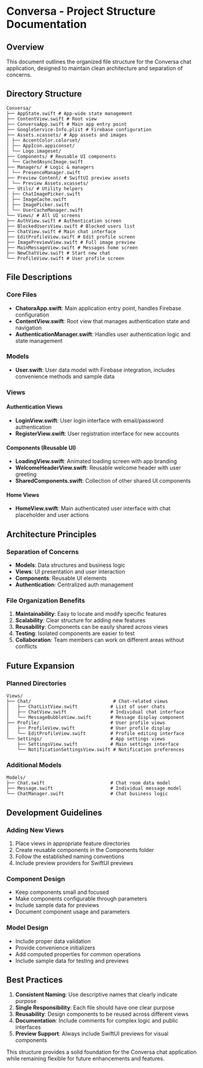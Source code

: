 # Conversa - Project Structure Documentation

## Overview
This document outlines the organized file structure for the Conversa chat application, designed to maintain clean architecture and separation of concerns.

## Directory Structure

```
Conversa/
├── AppState.swift # App-wide state management
├── ContentView.swift # Root view
├── ConversaApp.swift # Main app entry point
├── GoogleService-Info.plist # Firebase configuration
├── Assets.xcassets/ # App assets and images
│ ├── AccentColor.colorset/
│ ├── AppIcon.appiconset/
│ └── Logo.imageset/
├── Components/ # Reusable UI components
│ └── CachedAsyncImage.swift
├── Managers/ # Logic & managers
│ └── PresenceManager.swift
├── Preview Content/ # SwiftUI preview assets
│ └── Preview Assets.xcassets/
├── Utils/ # Utility helpers
│ ├── ChatImagePicker.swift
│ ├── ImageCache.swift
│ ├── ImagePicker.swift
│ └── UserCacheManager.swift
└── Views/ # All UI screens
├── AuthView.swift # Authentication screen
├── BlockedUsersView.swift # Blocked users list
├── ChatView.swift # Main chat interface
├── EditProfileView.swift # Edit profile screen
├── ImagePreviewView.swift # Full image preview
├── MainMessageView.swift # Messages home screen
├── NewChatView.swift # Start new chat
└── ProfileView.swift # User profile screen
```

## File Descriptions

### Core Files
- **ChatoraApp.swift**: Main application entry point, handles Firebase configuration
- **ContentView.swift**: Root view that manages authentication state and navigation
- **AuthenticationManager.swift**: Handles user authentication logic and state management

### Models
- **User.swift**: User data model with Firebase integration, includes convenience methods and sample data

### Views

#### Authentication Views
- **LoginView.swift**: User login interface with email/password authentication
- **RegisterView.swift**: User registration interface for new accounts

#### Components (Reusable UI)
- **LoadingView.swift**: Animated loading screen with app branding
- **WelcomeHeaderView.swift**: Reusable welcome header with user greeting
- **SharedComponents.swift**: Collection of other shared UI components

#### Home Views
- **HomeView.swift**: Main authenticated user interface with chat placeholder and user actions

## Architecture Principles

### Separation of Concerns
- **Models**: Data structures and business logic
- **Views**: UI presentation and user interaction
- **Components**: Reusable UI elements
- **Authentication**: Centralized auth management

### File Organization Benefits
1. **Maintainability**: Easy to locate and modify specific features
2. **Scalability**: Clear structure for adding new features
3. **Reusability**: Components can be easily shared across views
4. **Testing**: Isolated components are easier to test
5. **Collaboration**: Team members can work on different areas without conflicts

## Future Expansion

### Planned Directories
```
Views/
├── Chat/                              # Chat-related views
│   ├── ChatListView.swift            # List of user chats
│   ├── ChatView.swift                # Individual chat interface
│   └── MessageBubbleView.swift       # Message display component
├── Profile/                          # User profile views
│   ├── ProfileView.swift             # User profile display
│   └── EditProfileView.swift         # Profile editing interface
└── Settings/                         # App settings views
    ├── SettingsView.swift            # Main settings interface
    └── NotificationSettingsView.swift # Notification preferences
```

### Additional Models
```
Models/
├── Chat.swift                        # Chat room data model
├── Message.swift                     # Individual message model
└── ChatManager.swift                 # Chat business logic
```

## Development Guidelines

### Adding New Views
1. Place views in appropriate feature directories
2. Create reusable components in the Components folder
3. Follow the established naming conventions
4. Include preview providers for SwiftUI previews

### Component Design
- Keep components small and focused
- Make components configurable through parameters
- Include sample data for previews
- Document component usage and parameters

### Model Design
- Include proper data validation
- Provide convenience initializers
- Add computed properties for common operations
- Include sample data for testing and previews

## Best Practices

1. **Consistent Naming**: Use descriptive names that clearly indicate purpose
2. **Single Responsibility**: Each file should have one clear purpose
3. **Reusability**: Design components to be reused across different views
4. **Documentation**: Include comments for complex logic and public interfaces
5. **Preview Support**: Always include SwiftUI previews for visual components

This structure provides a solid foundation for the Conversa chat application while remaining flexible for future enhancements and features.
